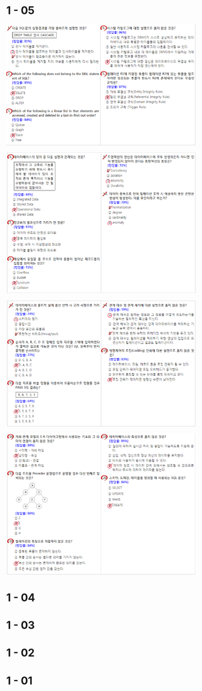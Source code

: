 # 1 - 05

![](/assets/10501import.png)

![](/assets/10502import.png)

![](/assets/10503import.png)

![](/assets/10504import.png)



# 1 - 04







# 1 - 03







# 1 - 02







# 1 - 01 



